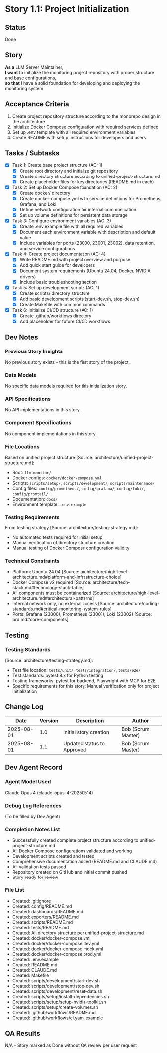 # Story 1.1: Project Initialization

## Status
Done

## Story
**As a** LLM Server Maintainer,  
**I want** to initialize the monitoring project repository with proper structure and base configurations,  
**so that** I have a solid foundation for developing and deploying the monitoring system

## Acceptance Criteria
1. Create project repository structure according to the monorepo design in the architecture
2. Initialize Docker Compose configuration with required services defined
3. Set up .env template with all required environment variables
4. Create README with setup instructions for developers and users

## Tasks / Subtasks
- [x] Task 1: Create base project structure (AC: 1)
  - [x] Create root directory and initialize git repository
  - [x] Create directory structure according to unified-project-structure.md
  - [x] Create placeholder files for key directories (README.md in each)
- [x] Task 2: Set up Docker Compose foundation (AC: 2)
  - [x] Create docker/ directory
  - [x] Create docker-compose.yml with service definitions for Prometheus, Grafana, and Loki
  - [x] Define network configuration for internal communication
  - [x] Set up volume definitions for persistent data storage
- [x] Task 3: Configure environment variables (AC: 3)
  - [x] Create .env.example file with all required variables
  - [x] Document each environment variable with description and default value
  - [x] Include variables for ports (23000, 23001, 23002), data retention, and service configurations
- [x] Task 4: Create project documentation (AC: 4)
  - [x] Write README.md with project overview and purpose
  - [x] Add quick start guide for developers
  - [x] Document system requirements (Ubuntu 24.04, Docker, NVIDIA drivers)
  - [x] Include basic troubleshooting section
- [x] Task 5: Set up development scripts (AC: 1)
  - [x] Create scripts/ directory structure
  - [x] Add basic development scripts (start-dev.sh, stop-dev.sh)
  - [x] Create Makefile with common commands
- [x] Task 6: Initialize CI/CD structure (AC: 1)
  - [x] Create .github/workflows directory
  - [x] Add placeholder for future CI/CD workflows

## Dev Notes

### Previous Story Insights
No previous story exists - this is the first story of the project.

### Data Models
No specific data models required for this initialization story.

### API Specifications
No API implementations in this story.

### Component Specifications
No component implementations in this story.

### File Locations
Based on unified project structure [Source: architecture/unified-project-structure.md]:
- Root: `llm-monitor/`
- Docker configs: `docker/docker-compose.yml`
- Scripts: `scripts/setup/`, `scripts/development/`, `scripts/maintenance/`
- Config files: `config/prometheus/`, `config/grafana/`, `config/loki/`, `config/promtail/`
- Documentation: `docs/`
- Environment template: `.env.example`

### Testing Requirements
From testing strategy [Source: architecture/testing-strategy.md]:
- No automated tests required for initial setup
- Manual verification of directory structure creation
- Manual testing of Docker Compose configuration validity

### Technical Constraints
- Platform: Ubuntu 24.04 [Source: architecture/high-level-architecture.md#platform-and-infrastructure-choice]
- Docker Compose v2 required [Source: architecture/tech-stack.md#technology-stack-table]
- All components must be containerized [Source: architecture/high-level-architecture.md#architectural-patterns]
- Internal network only, no external access [Source: architecture/coding-standards.md#critical-monitoring-system-rules]
- Ports: Grafana (23000), Prometheus (23001), Loki (23002) [Source: prd.md#core-components]

## Testing
### Testing Standards
[Source: architecture/testing-strategy.md]:
- Test file location: `tests/unit/`, `tests/integration/`, `tests/e2e/`
- Test standards: pytest 8.x for Python testing
- Testing frameworks: pytest for backend, Playwright with MCP for E2E
- Specific requirements for this story: Manual verification only for project initialization

## Change Log
| Date | Version | Description | Author |
|------|---------|-------------|---------|
| 2025-08-01 | 1.0 | Initial story creation | Bob (Scrum Master) |
| 2025-08-01 | 1.1 | Updated status to Approved | Bob (Scrum Master) |

## Dev Agent Record
### Agent Model Used
Claude Opus 4 (claude-opus-4-20250514)

### Debug Log References
(To be filled by Dev Agent)

### Completion Notes List
- Successfully created complete project structure according to unified-project-structure.md
- All Docker Compose configurations validated and working
- Development scripts created and tested
- Comprehensive documentation added (README.md and CLAUDE.md)
- All validation tests passed
- Repository created on GitHub and initial commit pushed
- Story ready for review

### File List
- Created: .gitignore
- Created: config/README.md
- Created: dashboards/README.md
- Created: exporters/README.md
- Created: scripts/README.md
- Created: tests/README.md
- Created: All directory structure per unified-project-structure.md
- Created: docker/docker-compose.yml
- Created: docker/docker-compose.dev.yml
- Created: docker/docker-compose.mock.yml
- Created: docker/docker-compose.prod.yml
- Created: .env.example
- Created: README.md
- Created: CLAUDE.md
- Created: Makefile
- Created: scripts/development/start-dev.sh
- Created: scripts/development/stop-dev.sh
- Created: scripts/development/reset-data.sh
- Created: scripts/setup/install-dependencies.sh
- Created: scripts/setup/setup-nvidia-toolkit.sh
- Created: scripts/setup/create-volumes.sh
- Created: .github/workflows/README.md
- Created: .github/workflows/ci.yaml.example

## QA Results
N/A - Story marked as Done without QA review per user request
